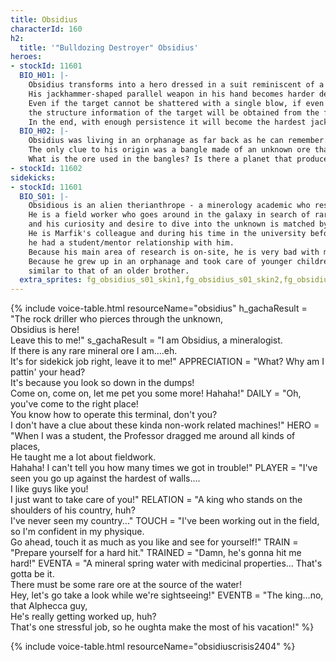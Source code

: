 ```yaml
---
title: Obsidius
characterId: 160
h2:
  title: '"Bulldozing Destroyer" Obsidius'
heroes:
- stockId: 11601
  BIO_H01: |-
    Obsidius transforms into a hero dressed in a suit reminiscent of a miner, complete with helmet and work clothes.
    His jackhammer-shaped parallel weapon in his hand becomes harder depending on the amount of knowledge Obsidius has about the object       being drilled.
    Even if the target cannot be shattered with a single blow, if even a small part of it can be broken away,
    the structure information of the target will be obtained from the fragments and the jackhammer's power will increase.
    In the end, with enough persistence it will become the hardest jackhammer to "break through the unknown" and crush anything.
  BIO_H02: |-
    Obsidius was living in an orphanage as far back as he can remember.
    The only clue to his origin was a bangle made of an unknown ore that he had worn since birth.
    What is the ore used in the bangles? Is there a planet that produces the same ore? Is it home? All kinds of unknowns trouble him.         With a dream of "breaking through all unknowns" in his heart, he travels around the galaxy.
- stockId: 11602
sidekicks:
- stockId: 11601
  BIO_S01: |-
    Obsidious is an alien therianthrope - a minerology academic who resides in the Orient City University.
    He is a field worker who goes around in the galaxy in search of rare ores,
    and his curiosity and desire to dive into the unknown is matched by his toughness.
    He is Marfik's colleague and during his time in the university before becoming a Professor,
    he had a student/mentor relationship with him.
    Because his main area of research is on-site, he is very bad with machinery that require precision.
    Because he grew up in an orphanage and took care of younger children all the time, he now has a very caring attitude,
    similar to that of an older brother. 
  extra_sprites: fg_obsidius_s01_skin1,fg_obsidius_s01_skin2,fg_obsidius_s01_skin3,fg_obsidius_s01_skin4,fg_obsidius_s01_skin5,fg_obsidius_s01_skin6,fg_obsidius_s01_skin7
---
```


{% include voice-table.html resourceName="obsidius"
h_gachaResult = "The rock driller who pierces through the unknown,<br>Obsidius is here!<br>Leave this to me!"
s_gachaResult = "I am Obsidius, a mineralogist.<br>If there is any rare mineral ore I am….eh.<br>It's for sidekick job right, leave it to me!"
APPRECIATION = "What? Why am I pattin' your head?<br>It's because you look so down in the dumps!<br>Come on, come on, let me pet you some more! Hahaha!"
DAILY = "Oh, you've come to the right place!<br>You know how to operate this terminal, don't you?<br>I don't have a clue about these kinda non-work related machines!"
HERO = "When I was a student, the Professor dragged me around all kinds of places,<br>He taught me a lot about fieldwork.<br>Hahaha! I can't tell you how many times we got in trouble!"
PLAYER = "I've seen you go up against the hardest of walls....<br>I like guys like you!<br>I just want to take care of you!"
RELATION = "A king who stands on the shoulders of his country, huh?<br>I've never seen my country..."
TOUCH = "I've been working out in the field, so I'm confident in my physique.<br>Go ahead, touch it as much as you like and see for yourself!"
TRAIN = "Prepare yourself for a hard hit."
TRAINED = "Damn, he's gonna hit me hard!"
EVENTA = "A mineral spring water with medicinal properties... That's gotta be it.<br>There must be some rare ore at the source of the water!<br>Hey, let's go take a look while we're sightseeing!"
EVENTB = "The king...no, that Alphecca guy,<br>He's really getting worked up, huh?<br>That's one stressful job, so he oughta make the most of his vacation!"
%}

{% include voice-table.html resourceName="obsidiuscrisis2404"
%}
